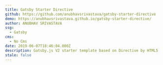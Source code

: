 ```yaml
---
title: Gatsby Starter Directive
github: https://github.com/anubhavsrivastava/gatsby-starter-directive
demo: https://anubhavsrivastava.github.io/gatsby-starter-directive/
author: ANUBHAV SRIVASTAVA
ssg:
  - Gatsby
cms:
  - No Cms
date: 2019-06-07T18:46:04.000Z
description: Gatsby.js V2 starter template based on Directive by HTML5 UP
stale: false
---
```

